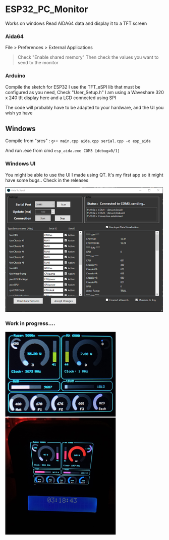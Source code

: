 # ESP32_PC_Monitor
Works on windows
Read AIDA64 data and display it to a TFT screen

### Aida64
File > Preferences > External Applications
> Check "Enable shared memory"
Then check the values you want to send to the monitor

### Arduino
Compile the sketch for ESP32
I use the TFT_eSPI lib that must be configured as you need, Check "User_Setup.h"
I am using a Waveshare 320 x 240 tft display here and a LCD connected using SPI

The code will probably have to be adapted to your hardware, and the UI you wish yo have

## Windows
Compile from "srcs" :
`g++ main.cpp aida.cpp serial.cpp -o esp_aida`

And run .exe from cmd
`esp_aida.exe COM3 [debug=0/1]`

### Windows UI
You might be able to use the UI I made using QT. It's my first app so it might have some bugs..
Check in the releases

<img src="winapp.png" width="500"/>

### Work in progress....

<img src="preview.jpg" width="350"/>

<img src="preview2.jpg" width="350"/>
